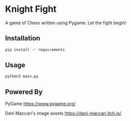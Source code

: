 # Knight Fight

A game of Chess written using Pygame. Let the fight begin!

## Installation

```bash
pip install -r requirements
```

## Usage

```bash
python3 main.py
```

## Powered By

PyGame https://www.pygame.org/

Dani Maccari's image assets https://dani-maccari.itch.io/
